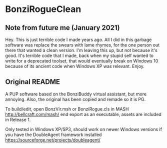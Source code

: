 # BonziRogueClean
## Note from future me (January 2021)
Hey. This is just terrible code I made years ago. All I did in this garbage software was replace the swears with lame rhymes, for the one person out there that wanted a clean version. I'm leaving this up, but not because it's good. It's terrible code that I made, back when my stupid self wanted to write for a deprecated toolset, that would eventually break on Windows 10 because of its ancient code when Windows XP was relevant. Enjoy.
## Original README
A PUP software based on the BonziBuddy virtual assistant, but more annoying.
Also, the original has been copied and remade so it is PG.

To build/edit, open BonzVir.msh or BonziRogue.cls in MASH http://bellcraft.com/mash/ end export as an executable, assets are included in Release 1.

Only tested in Windows XP/SP3, should work on newer Windows versions if you have the DoubleAgent framework installed https://sourceforge.net/projects/doubleagent/
